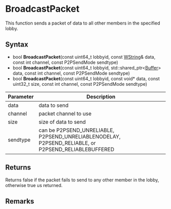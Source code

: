 # BroadcastPacket

This function sends a packet of data to all other members in the specified lobby.

## Syntax

- bool **BroadcastPacket**(const uint64_t lobbyid, const [WString](WString)& data, const int channel, const P2PSendMode sendtype)
- bool **BroadcastPacket**(const uint64_t lobbyid, std::shared_ptr<[Buffer](Buffer.md)\> data, const int channel, const P2PSendMode sendtype)
- bool **BroadcastPacket**(const uint64_t lobbyid, const void* data, const uint32_t size, const int channel, const P2PSendMode sendtype)

| Parameter | Description |
|---|---|
| data | data to send |
| channel | packet channel to use |
| size | size of data to send |
| sendtype | can be P2PSEND_UNRELIABLE, P2PSEND_UNRELIABLENODELAY, P2PSEND_RELIABLE, or P2PSEND_RELIABLEBUFFERED |

## Returns

Returns false if the packet fails to send to any other member in the lobby, otherwise true us returned.

## Remarks
